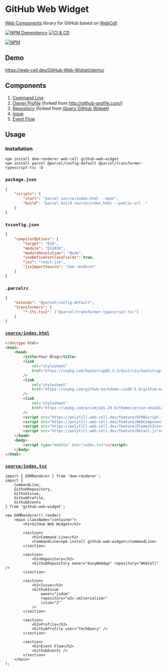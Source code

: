 # GitHub Web Widget

[Web Components][1] library for GitHub based on [WebCell][2]

[![NPM Dependency](https://img.shields.io/librariesio/github/EasyWebApp/GitHub-Web-Widget.svg)][3]
[![CI & CD](https://github.com/EasyWebApp/GitHub-Web-Widget/actions/workflows/main.yml/badge.svg)][4]

[![NPM](https://nodei.co/npm/github-web-widget.png?downloads=true&downloadRank=true&stars=true)][5]

## Demo

https://web-cell.dev/GitHub-Web-Widget/demo/

## Components

1. [Command Line][6]
2. [Owner Profile][7] (forked from http://github-profile.com/)
3. [Repository][8] (forked from [jQuery GitHub Widget][9])
4. [Issue][10]
5. [Event Flow][11]

## Usage

### Installation

```shell
npm install dom-renderer web-cell github-web-widget
npm install parcel @parcel/config-default @parcel/transformer-typescript-tsc -D
```

### `package.json`

```json
{
    "scripts": {
        "start": "parcel source/index.html --open",
        "build": "parcel build source/index.html --public-url ."
    }
}
```

### `tsconfig.json`

```json
{
    "compilerOptions": {
        "target": "ES6",
        "module": "ES2020",
        "moduleResolution": "Node",
        "useDefineForClassFields": true,
        "jsx": "react-jsx",
        "jsxImportSource": "dom-renderer"
    }
}
```

### `.parcelrc`

```json
{
    "extends": "@parcel/config-default",
    "transformers": {
        "*.{ts,tsx}": ["@parcel/transformer-typescript-tsc"]
    }
}
```

### [`source/index.html`][12]

```html
<!doctype html>
<html>
    <head>
        <title>Your Blog</title>
        <link
            rel="stylesheet"
            href="https://unpkg.com/bootstrap@5.3.3/dist/css/bootstrap.min.css"
        />
        <link
            rel="stylesheet"
            href="https://unpkg.com/github-markdown-css@5.5.0/github-markdown.css"
        />
        <link
            rel="stylesheet"
            href="https://unpkg.com/prismjs@1.29.0/themes/prism-okaidia.css"
        />
        <script src="https://polyfill.web-cell.dev/feature/ECMAScript.js"></script>
        <script src="https://polyfill.web-cell.dev/feature/WebComponents.js"></script>
        <script src="https://polyfill.web-cell.dev/feature/ElementInternals.js"></script>
        <script src="https://polyfill.web-cell.dev/feature/Detail.js"></script>
    </head>
    <body>
        <script type="module" src="index.tsx"></script>
    </body>
</html>
```

### [`source/index.tsx`][13]

```tsx
import { DOMRenderer } from 'dom-renderer';
import {
    CommandLine,
    GithubRepository,
    GithubIssue,
    GithubProfile,
    GithubEvents
} from 'github-web-widget';

new DOMRenderer().render(
    <main className="container">
        <h1>GitHub Web Widget</h1>

        <section>
            <h2>Command Line</h2>
            <CommandLine>npm install github-web-widget</CommandLine>
        </section>

        <section>
            <h2>Repository</h2>
            <GithubRepository owner="EasyWebApp" repository="WebCell" />
        </section>

        <section>
            <h2>Issue</h2>
            <GithubIssue
                owner="jsdom"
                repository="w3c-xmlserializer"
                issue="2"
            />
        </section>

        <section>
            <h2>Profile</h2>
            <GithubProfile user="TechQuery" />
        </section>

        <section>
            <h2>Event Flow</h2>
            <GithubEvents />
        </section>
    </main>
);
```

[1]: https://www.webcomponents.org/
[2]: https://web-cell.dev/
[3]: https://libraries.io/npm/github-web-widget
[4]: https://github.com/EasyWebApp/GitHub-Web-Widget/actions/workflows/main.yml
[5]: https://nodei.co/npm/github-web-widget/
[6]: https://tech-query.me/GitHub-Web-Widget/classes/commandline.commandline-1.html
[7]: https://tech-query.me/GitHub-Web-Widget/interfaces/profile.githubprofileprops.html
[8]: https://tech-query.me/GitHub-Web-Widget/interfaces/repository.githubrepositoryprops.html
[9]: http://www.newmediacampaigns.com/blog/a-beautiful-jquery-github-widget
[10]: https://tech-query.me/GitHub-Web-Widget/interfaces/issue.githubissueprops.html
[11]: https://tech-query.me/GitHub-Web-Widget/interfaces/eventflow.githubeventsprops.html
[12]: https://github.com/EasyWebApp/GitHub-Web-Widget/blob/master/test/index.html
[13]: https://github.com/EasyWebApp/GitHub-Web-Widget/blob/master/test/index.tsx
